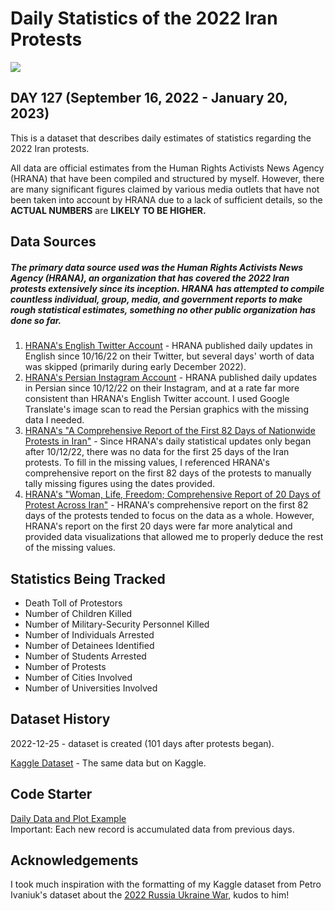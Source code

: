 # Daily Statistics of the 2022 Iran Protests

![](https://www.googleapis.com/download/storage/v1/b/kaggle-user-content/o/inbox%2F12064410%2Fee3ed59182d37c0bc5fe26287a023607%2FBlue%20Zigzag%20Lines%20Store%20Header.png?generation=1672079658462253&alt=media)

## DAY 127 (September 16, 2022 - January 20, 2023)
This is a dataset that describes daily estimates of statistics regarding the 2022 Iran protests.

All data are official estimates from the Human Rights Activists News Agency (HRANA) that have been compiled and structured by myself. However, there are many significant figures claimed by various media outlets that have not been taken into account by HRANA due to a lack of sufficient details, so the **ACTUAL NUMBERS** are **LIKELY TO BE HIGHER.**

## Data Sources
##### The primary data source used was the Human Rights Activists News Agency (HRANA), an organization that has covered the 2022 Iran protests extensively since its inception. HRANA has attempted to compile countless individual, group, media, and government reports to make rough statistical estimates, something no other public organization has done so far.

1. [HRANA's English Twitter Account](https://twitter.com/HRANA_English) - HRANA published daily updates in English since 10/16/22 on their Twitter, but several days' worth of data was skipped (primarily during early December 2022). 
2. [HRANA's Persian Instagram Account](https://www.instagram.com/hra.news/?hl=en) - HRANA published daily updates in Persian since 10/12/22 on their Instagram, and at a rate far more consistent than HRANA's English Twitter account. I used Google Translate's image scan to read the Persian graphics with the missing data I needed. 
3. [HRANA's "A Comprehensive Report of the First 82 Days of Nationwide Protests in Iran"](https://www.en-hrana.org/wp-content/uploads/2022/12/82-Day-WLF-Protest-in-Iran-2022-English.pdf) - Since HRANA's daily statistical updates only began after 10/12/22, there was no data for the first 25 days of the Iran protests. To fill in the missing values, I referenced HRANA's comprehensive report on the first 82 days of the protests to manually tally missing figures using the dates provided. 
4. [HRANA's "Woman, Life, Freedom; Comprehensive Report of 20 Days of Protest Across Iran"](https://www.en-hrana.org/wp-content/uploads/2022/10/Mahsa-Amini-20-Days-of-protests-Englisht.pdf) - HRANA's comprehensive report on the first 82 days of the protests tended to focus on the data as a whole. However, HRANA's report on the first 20 days were far more analytical and provided data visualizations that allowed me to properly deduce the rest of the missing values.

## Statistics Being Tracked
- Death Toll of Protestors
- Number of Children Killed
- Number of Military-Security Personnel Killed
- Number of Individuals Arrested
- Number of Detainees Identified
- Number of Students Arrested
- Number of Protests
- Number of Cities Involved
- Number of Universities Involved

## Dataset History
2022-12-25 - dataset is created (101 days after protests began).

[Kaggle Dataset](https://www.kaggle.com/datasets/justin2028/daily-statistics-of-the-2022-iran-protests) - The same data but on Kaggle.

## Code Starter
[Daily Data and Plot Example](https://www.kaggle.com/code/justin2028/daily-statistics-of-2022-iran-protests) <br>
Important: Each new record is accumulated data from previous days.<br>

## Acknowledgements
I took much inspiration with the formatting of my Kaggle dataset from Petro Ivaniuk's dataset about the [2022 Russia Ukraine War](https://www.kaggle.com/datasets/piterfm/2022-ukraine-russian-war), kudos to him!
